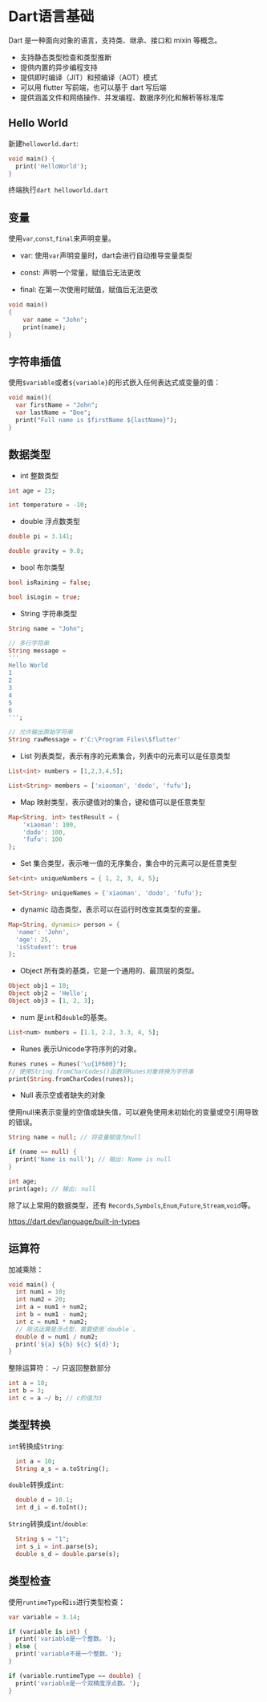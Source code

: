 # Dart语言基础

Dart 是一种面向对象的语言，支持类、继承、接口和 mixin 等概念。

- 支持静态类型检查和类型推断
- 提供内置的异步编程支持
- 提供即时编译（JIT）和预编译（AOT）模式
- 可以用 flutter 写前端，也可以基于 dart 写后端
- 提供涵盖文件和网络操作、并发编程、数据序列化和解析等标准库

## Hello World

新建`helloworld.dart`:

```dart
void main() {
  print('HelloWorld');
}
```

终端执行`dart helloworld.dart`

## 变量

使用`var`,`const`,`final`来声明变量。

- var: 使用`var`声明变量时，dart会进行自动推导变量类型

- const: 声明一个常量，赋值后无法更改

- final: 在第一次使用时赋值，赋值后无法更改

```dart
void main()
{
    var name = "John";
    print(name);
}
```

## 字符串插值

使用`$variable`或者`${variable}`的形式嵌入任何表达式或变量的值：

```dart
void main(){
  var firstName = "John";
  var lastName = "Doe";
  print("Full name is $firstName ${lastName}");
}
```

## 数据类型

- int 整数类型

```dart
int age = 23;

int temperature = -10;
```

- double 浮点数类型

```dart
double pi = 3.141;

double gravity = 9.8;
```

- bool 布尔类型

```dart
bool isRaining = false;

bool isLogin = true;
```

- String 字符串类型

```dart
String name = "John";

// 多行字符串
String message = 
'''
Hello World
1
2
3
4
5
6
''';

// 允许输出原始字符串
String rawMessage = r'C:\Program Files\$flutter'
```

- List 列表类型，表示有序的元素集合，列表中的元素可以是任意类型

```dart
List<int> numbers = [1,2,3,4,5];

List<String> members = ['xiaoman', 'dodo', 'fufu'];
```

- Map 映射类型，表示键值对的集合，键和值可以是任意类型

```dart
Map<String, int> testResult = {
    'xiaoman': 100,
    'dodo': 100,
    'fufu': 100
};
```

- Set 集合类型，表示唯一值的无序集合，集合中的元素可以是任意类型

```dart
Set<int> uniqueNumbers = { 1, 2, 3, 4, 5};

Set<String> uniqueNames = {'xiaoman', 'dodo', 'fufu'};
```

- dynamic 动态类型，表示可以在运行时改变其类型的变量。

```dart
Map<String, dynamic> person = {
  'name': 'John',
  'age': 25,
  'isStudent': true
};
```

- Object 所有类的基类，它是一个通用的、最顶层的类型。

```dart
Object obj1 = 10;
Object obj2 = 'Hello';
Object obj3 = [1, 2, 3];
```

- num 是`int`和`double`的基类。

```dart
List<num> numbers = [1.1, 2.2, 3.3, 4, 5];
```

- Runes 表示Unicode字符序列的对象。

```dart
Runes runes = Runes('\u{1F600}');
// 使用String.fromCharCodes()函数将Runes对象转换为字符串
print(String.fromCharCodes(runes));
```

- Null 表示空或者缺失的对象

使用null来表示变量的空值或缺失值，可以避免使用未初始化的变量或空引用导致的错误。

```dart
String name = null; // 将变量赋值为null

if (name == null) {
  print('Name is null'); // 输出: Name is null
}

int age;
print(age); // 输出: null
```

除了以上常用的数据类型，还有 `Records`,`Symbols`,`Enum`,`Future`,`Stream`,`void`等。

https://dart.dev/language/built-in-types

## 运算符

加减乘除：

```dart
void main() {
  int num1 = 10;
  int num2 = 20;
  int a = num1 + num2;
  int b = num1 - num2;
  int c = num1 * num2;
  // 除法运算是浮点型，需要使用`double`。
  double d = num1 / num2;
  print('${a} ${b} ${c} ${d}');
}
```

整除运算符： `~/` 只返回整数部分

```dart
int a = 10;
int b = 3;
int c = a ~/ b; // c的值为3
```

## 类型转换

`int`转换成`String`:

```dart
  int a = 10;
  String a_s = a.toString();
```

`double`转换成`int`:

```dart
  double d = 10.1;
  int d_i = d.toInt();
```

`String`转换成`int`/`double`:

```dart
  String s = "1";
  int s_i = int.parse(s);
  double s_d = double.parse(s);
```

## 类型检查

使用`runtimeType`和`is`进行类型检查：

```dart
var variable = 3.14;

if (variable is int) {
  print('variable是一个整数。');
} else {
  print('variable不是一个整数。');
}

if (variable.runtimeType == double) {
  print('variable是一个双精度浮点数。');
}
```
